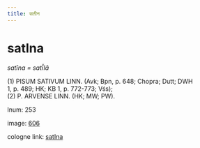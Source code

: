 ```yaml
---
title: सतीन
---
```


# satIna

<i>satīna = satī̆lā</i>  <div n="P" />(1) <bot>PISUM SATIVUM LINN.</bot> (Avk; Bpn, p. 648; Chopra; Dutt; DWH <div n="lb" />1, p. 489; HK; KB 1, p. 772-773; Vśs); <div n="P" />(2) <bot>P. ARVENSE LINN.</bot> (HK; MW; PW).

lnum: 253

image: [606](https://www.sanskrit-lexicon.uni-koeln.de/scans/csl-apidev/servepdf.php?dict=snp&page=606)

cologne link: [satIna](https://sanskrit-lexicon.uni-koeln.de/scans/csl-apidev/getword.php?dict=snp&key=satIna)

